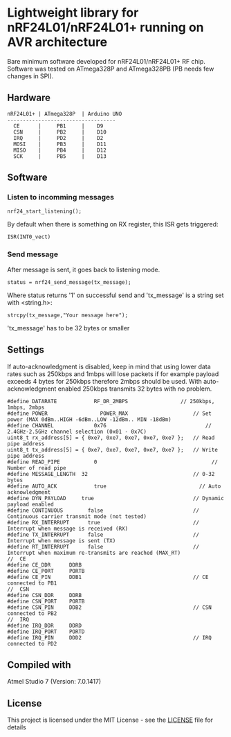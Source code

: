 # Lightweight library for nRF24L01/nRF24L01+ running on AVR architecture

Bare minimum software developed for nRF24L01/nRF24L01+ RF chip. Software was tested on ATmega328P and ATmega328PB (PB needs few changes in SPI).

## Hardware

```
nRF24L01+ | ATmega328P  | Arduino UNO
-----------------------------------
  CE      |     PB1     |    D9
  CSN     |     PB2     |    D10
  IRQ     |     PD2     |    D2
  MOSI    |     PB3     |    D11
  MISO    |     PB4     |    D12
  SCK     |     PB5     |    D13
```

## Software

### Listen to incomming messages

```
nrf24_start_listening();
```
By default when there is something on RX register, this ISR gets triggered:
```
ISR(INT0_vect) 
```
### Send message

After message is sent, it goes back to listening mode.

```
status = nrf24_send_message(tx_message);
```
Where status returns '1' on successful send and 'tx_message' is a string set with <string.h>:
```
strcpy(tx_message,"Your message here");
```
'tx_message' has to be 32 bytes or smaller

## Settings

If auto-acknowledgment is disabled, keep in mind that using lower data rates such as 250kbps and 1mbps will lose packets if for example payload exceeds 4 bytes for 250kbps therefore 2mbps should be used. With auto-acknowledgment enabled 250kbps transmits 32 bytes with no problem.

```
#define DATARATE		    RF_DR_2MBPS					// 250kbps, 1mbps, 2mbps
#define POWER			      POWER_MAX						// Set power (MAX 0dBm..HIGH -6dBm..LOW -12dBm.. MIN -18dBm)
#define CHANNEL			    0x76								// 2.4GHz-2.5GHz channel selection (0x01 - 0x7C)
uint8_t rx_address[5] = { 0xe7, 0xe7, 0xe7, 0xe7, 0xe7 };	// Read pipe address
uint8_t tx_address[5] = { 0xe7, 0xe7, 0xe7, 0xe7, 0xe7 };	// Write pipe address
#define READ_PIPE		    0									  // Number of read pipe
#define MESSAGE_LENGTH	32									// 0-32 bytes
#define AUTO_ACK		    true							  // Auto acknowledgment
#define DYN_PAYLOAD	  	true								// Dynamic payload enabled			
#define CONTINUOUS		  false								// Continuous carrier transmit mode (not tested)
#define RX_INTERRUPT	  true								// Interrupt when message is received (RX)
#define TX_INTERRUPT	  false								// Interrupt when message is sent (TX)
#define RT_INTERRUPT	  false								// Interrupt when maximum re-transmits are reached (MAX_RT)
//  CE
#define CE_DDR		DDRB
#define CE_PORT		PORTB
#define CE_PIN		DDB1									// CE connected to PB1
//	CSN
#define CSN_DDR		DDRB
#define CSN_PORT	PORTB
#define CSN_PIN		DDB2									// CSN connected to PB2
//	IRQ
#define IRQ_DDR		DDRD
#define IRQ_PORT	PORTD
#define IRQ_PIN		DDD2									// IRQ connected to PD2
```

## Compiled with

Atmel Studio 7 (Version: 7.0.1417)


## License

This project is licensed under the MIT License - see the [LICENSE](LICENSE) file for details

